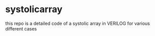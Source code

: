 # systolicarray
this repo is a detailed code of a systolic array in VERILOG for various different cases 
